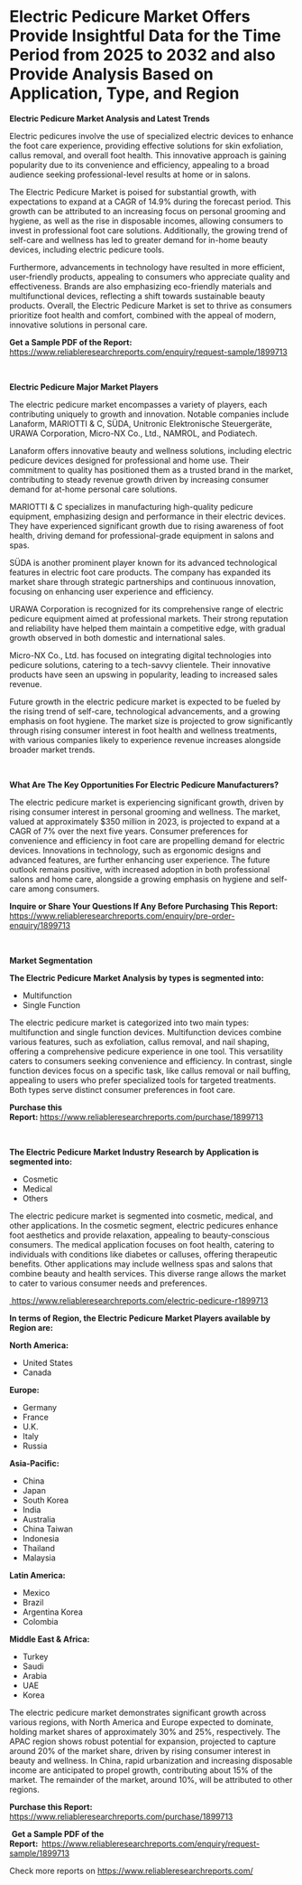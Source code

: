 <p><h1>Electric Pedicure Market Offers Provide Insightful Data for the Time Period from 2025 to 2032 and also Provide Analysis Based on Application, Type, and Region</h1></p><p><strong>Electric Pedicure Market Analysis and Latest Trends</strong></p>
<p><p>Electric pedicures involve the use of specialized electric devices to enhance the foot care experience, providing effective solutions for skin exfoliation, callus removal, and overall foot health. This innovative approach is gaining popularity due to its convenience and efficiency, appealing to a broad audience seeking professional-level results at home or in salons.</p><p>The Electric Pedicure Market is poised for substantial growth, with expectations to expand at a CAGR of 14.9% during the forecast period. This growth can be attributed to an increasing focus on personal grooming and hygiene, as well as the rise in disposable incomes, allowing consumers to invest in professional foot care solutions. Additionally, the growing trend of self-care and wellness has led to greater demand for in-home beauty devices, including electric pedicure tools.</p><p>Furthermore, advancements in technology have resulted in more efficient, user-friendly products, appealing to consumers who appreciate quality and effectiveness. Brands are also emphasizing eco-friendly materials and multifunctional devices, reflecting a shift towards sustainable beauty products. Overall, the Electric Pedicure Market is set to thrive as consumers prioritize foot health and comfort, combined with the appeal of modern, innovative solutions in personal care.</p></p>
<p><strong>Get a Sample PDF of the Report:&nbsp;</strong> <a href="https://www.reliableresearchreports.com/enquiry/request-sample/1899713?utm_campaign=2738&utm_medium=2&utm_source=Github&utm_content=ia&utm_term=05042025&utm_id=electric-pedicure">https://www.reliableresearchreports.com/enquiry/request-sample/1899713</a></p>
<p>&nbsp;</p>
<p><strong>Electric Pedicure Major Market Players</strong></p>
<p><p>The electric pedicure market encompasses a variety of players, each contributing uniquely to growth and innovation. Notable companies include Lanaform, MARIOTTI & C, SÜDA, Unitronic Elektronische Steuergeräte, URAWA Corporation, Micro-NX Co., Ltd., NAMROL, and Podiatech.</p><p>Lanaform offers innovative beauty and wellness solutions, including electric pedicure devices designed for professional and home use. Their commitment to quality has positioned them as a trusted brand in the market, contributing to steady revenue growth driven by increasing consumer demand for at-home personal care solutions.</p><p>MARIOTTI & C specializes in manufacturing high-quality pedicure equipment, emphasizing design and performance in their electric devices. They have experienced significant growth due to rising awareness of foot health, driving demand for professional-grade equipment in salons and spas.</p><p>SÜDA is another prominent player known for its advanced technological features in electric foot care products. The company has expanded its market share through strategic partnerships and continuous innovation, focusing on enhancing user experience and efficiency.</p><p>URAWA Corporation is recognized for its comprehensive range of electric pedicure equipment aimed at professional markets. Their strong reputation and reliability have helped them maintain a competitive edge, with gradual growth observed in both domestic and international sales.</p><p>Micro-NX Co., Ltd. has focused on integrating digital technologies into pedicure solutions, catering to a tech-savvy clientele. Their innovative products have seen an upswing in popularity, leading to increased sales revenue.</p><p>Future growth in the electric pedicure market is expected to be fueled by the rising trend of self-care, technological advancements, and a growing emphasis on foot hygiene. The market size is projected to grow significantly through rising consumer interest in foot health and wellness treatments, with various companies likely to experience revenue increases alongside broader market trends.</p></p>
<p>&nbsp;</p>
<p><strong>What Are The Key Opportunities For Electric Pedicure Manufacturers?</strong></p>
<p><p>The electric pedicure market is experiencing significant growth, driven by rising consumer interest in personal grooming and wellness. The market, valued at approximately $350 million in 2023, is projected to expand at a CAGR of 7% over the next five years. Consumer preferences for convenience and efficiency in foot care are propelling demand for electric devices. Innovations in technology, such as ergonomic designs and advanced features, are further enhancing user experience. The future outlook remains positive, with increased adoption in both professional salons and home care, alongside a growing emphasis on hygiene and self-care among consumers.</p></p>
<p><strong>Inquire or Share Your Questions If Any Before Purchasing This Report:</strong> <a href="https://www.reliableresearchreports.com/enquiry/pre-order-enquiry/1899713?utm_campaign=2738&utm_medium=2&utm_source=Github&utm_content=ia&utm_term=05042025&utm_id=electric-pedicure">https://www.reliableresearchreports.com/enquiry/pre-order-enquiry/1899713</a></p>
<p>&nbsp;</p>
<p><strong>Market Segmentation</strong></p>
<p><strong>The Electric Pedicure Market Analysis by types is segmented into:</strong></p>
<p><ul><li>Multifunction</li><li>Single Function</li></ul></p>
<p><p>The electric pedicure market is categorized into two main types: multifunction and single function devices. Multifunction devices combine various features, such as exfoliation, callus removal, and nail shaping, offering a comprehensive pedicure experience in one tool. This versatility caters to consumers seeking convenience and efficiency. In contrast, single function devices focus on a specific task, like callus removal or nail buffing, appealing to users who prefer specialized tools for targeted treatments. Both types serve distinct consumer preferences in foot care.</p></p>
<p><strong>Purchase this Report:&nbsp;</strong><a href="https://www.reliableresearchreports.com/purchase/1899713?utm_campaign=2738&utm_medium=2&utm_source=Github&utm_content=ia&utm_term=05042025&utm_id=electric-pedicure">https://www.reliableresearchreports.com/purchase/1899713</a></p>
<p>&nbsp;</p>
<p><strong>The Electric Pedicure Market Industry Research by Application is segmented into:</strong></p>
<p><ul><li>Cosmetic</li><li>Medical</li><li>Others</li></ul></p>
<p><p>The electric pedicure market is segmented into cosmetic, medical, and other applications. In the cosmetic segment, electric pedicures enhance foot aesthetics and provide relaxation, appealing to beauty-conscious consumers. The medical application focuses on foot health, catering to individuals with conditions like diabetes or calluses, offering therapeutic benefits. Other applications may include wellness spas and salons that combine beauty and health services. This diverse range allows the market to cater to various consumer needs and preferences.</p></p>
<p><a href="https://www.reliableresearchreports.com/electric-pedicure-r1899713?utm_campaign=2738&utm_medium=2&utm_source=Github&utm_content=ia&utm_term=05042025&utm_id=electric-pedicure">&nbsp;https://www.reliableresearchreports.com/electric-pedicure-r1899713</a></p>
<p><strong>In terms of Region, the Electric Pedicure Market Players available by Region are:</strong></p>
<p>
    <p> <strong> North America: </strong>
        <ul>
            <li>United States</li>
            <li>Canada</li>
        </ul>
        </p> 
    <p> <strong> Europe: </strong>
        <ul>
            <li>Germany</li>
            <li>France</li>
            <li>U.K.</li>
            <li>Italy</li>
            <li>Russia</li>
        </ul>
        </p> 
    <p> <strong> Asia-Pacific: </strong>
        <ul>
            <li>China</li>
            <li>Japan</li>
            <li>South Korea</li>
            <li>India</li>
            <li>Australia</li>
            <li>China Taiwan</li>
            <li>Indonesia</li>
            <li>Thailand</li>
            <li>Malaysia</li>
        </ul>
        </p> 
    <p> <strong> Latin America: </strong>
        <ul>
            <li>Mexico</li>
            <li>Brazil</li>
            <li>Argentina Korea</li>
            <li>Colombia</li>
        </ul>
        </p> 
    <p> <strong> Middle East & Africa: </strong>
        <ul>
            <li>Turkey</li>
            <li>Saudi</li>
            <li>Arabia</li>
            <li>UAE</li>
            <li>Korea</li>
        </ul>
    </p>
    </p>
<p><p>The electric pedicure market demonstrates significant growth across various regions, with North America and Europe expected to dominate, holding market shares of approximately 30% and 25%, respectively. The APAC region shows robust potential for expansion, projected to capture around 20% of the market share, driven by rising consumer interest in beauty and wellness. In China, rapid urbanization and increasing disposable income are anticipated to propel growth, contributing about 15% of the market. The remainder of the market, around 10%, will be attributed to other regions.</p></p>
<p><strong>Purchase this Report: </strong><a href="https://www.reliableresearchreports.com/purchase/1899713?utm_campaign=2738&utm_medium=2&utm_source=Github&utm_content=ia&utm_term=05042025&utm_id=electric-pedicure">https://www.reliableresearchreports.com/purchase/1899713</a></p>
<p>&nbsp;<strong>Get a Sample PDF of the Report:&nbsp;&nbsp;</strong><a href="https://www.reliableresearchreports.com/enquiry/request-sample/1899713?utm_campaign=2738&utm_medium=2&utm_source=Github&utm_content=ia&utm_term=05042025&utm_id=electric-pedicure">https://www.reliableresearchreports.com/enquiry/request-sample/1899713</a></p>
<p><strong></strong></p>
<p>Check more reports on <a href="https://www.reliableresearchreports.com/?utm_campaign=2738&utm_medium=2&utm_source=Github&utm_content=ia&utm_term=05042025&utm_id=electric-pedicure">https://www.reliableresearchreports.com/</a></p>